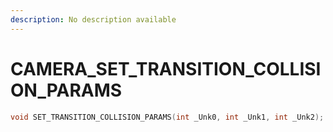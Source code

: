 ```yaml
---
description: No description available 
---
```


# CAMERA\_SET_TRANSITION_COLLISION_PARAMS

```cpp
void SET_TRANSITION_COLLISION_PARAMS(int _Unk0, int _Unk1, int _Unk2);
```